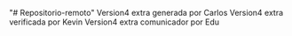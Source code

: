 "# Repositorio-remoto" 
Version4 extra generada por Carlos
Version4 extra verificada por Kevin
Version4 extra comunicador por Edu
